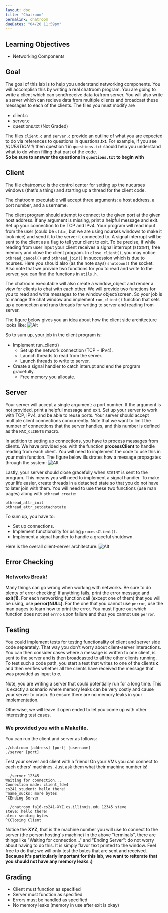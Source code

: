 ```yaml
---
layout: doc
title: "Chatroom"
permalink: chatroom
dueDates: "04/20 11:59pm"
---
```


## Learning Objectives

*   Networking Components


## Goal

The goal of this lab is to help you understand networking components. You will accomplish this by writing a real chatroom program. You are going to write a client which can send/receive data to/from server. You will also write a server which can recieve data from multiple clients and broadcast these messages to each of the clients.  The files you must modify are 

* client.c
* server.c
* questions.txt (Not Graded)

The files `client.c` and `server.c` provide an outline of what you are expected to do via references to questions in questions.txt. For example, if you see /*QUESTION 1*/ then question 1 in `questions.txt` should help you understand what to do when filling that part of the code.  
**So be sure to answer the questions in `questions.txt` to begin with**


## Client

The file chatroom.c is the control center for setting up the nucurses windows (that's a thing) and starting up a thread for the client code. 

The chatroom executable will accept three arguments: a host address, a port number, and a username. 

The client program should attempt to connect to the given port at the given host address. If any argument is missing, print a helpful message and exit. Set up your connection to be TCP and IPv4. Your program will read input from the user (could be `stdin`, but we are using ncurses windows to make it look nice) and send it to the server it connected to. A signal interrupt will be sent to the client as a flag to tell your client to exit. To be precise, if while reading from user input your client receives a signal interrupt (`SIGINT`), free memory and close the client program. In `close_client()`, you may notice `pthread_cancel()` and `pthread_join()` in succession which is due to ncurses. Here you should also (as the note says) `shutdown()` the socket. Also note that we provide two functions for you to read and write to the server, you can find the functions in `utils.h`.

The chatroom executable will also create a window_object and render a view for clients to chat with each other. We will provide two functions for you to read and write messages to the window object/screen. So your job is to manage the chat window and implement `run_client()` function that sets up a connection and runs threads for writing to server and reading from server. 

The figure below gives you an idea about how the client side architecture looks like: ![Alt](images/ClientArch.png "Title")

So to sum up, your job in the client program is:

* Implement run_client()
	* Set up the network connection (TCP + IPv4).
	* Launch threads to read from the server.
	* Launch threads to write to server.
* Create a signal handler to catch interupt and end the program gracefully.
	* Free memory you allocate.


## Server

Your server will accept a single argument: a port number. If the argument is not provided, print a helpful message and exit. Set up your server to work with TCP, IPv4, and be able to reuse ports. Your server should accept multiple client connections concurrently. Note that we want to limit the number of connections that the server handles, and this number is defined as the `MAX_CLIENTS` macro. 

In addition to setting up connections, you have to process messages from clients. We have provided you with the function **processClient** to handle reading from each client. You will need to implement the code to use this in your main function. The figure below illustrates how a message propagates through the system: ![Alt](images/MessageBroadcast.png "Title")

Lastly, your server should close gracefully when `SIGINT` is sent to the program. This means you will need to implement a signal handler.
To make your life easier, create threads in a detached state so that you do not have to later join with them.  You will need to use these two functions (use man pages) along with `pthread_create`:
```
pthread_attr_init
pthread_attr_setdetachstate
```

To sum up, you have to:

* Set up connections.
* Implement functionality for using `processClient()`.
* Implement a signal handler to handle a graceful shutdown. 


Here is the overall client-server architecture: 
![Alt](images/OverallArchitecture.png "Title")

## Error Checking

### Networks Break!

Many things can go wrong when working with networks. Be sure to do plenty of error checking! If anything fails, print the error message and **exit(1)**. For each networking function call (except one of them) that you will be using, use **perror(NULL)**. For the one that you cannot use `perror`, use the man pages to learn how to print the error. You must figure out which function does not set `errno` upon failure and thus you cannot use `perror`.


## Testing
You could implement tests for testing functionality of client and server side code separately. That way you don't worry about client-server interactions. 
You can then consider cases where a message is written to one client, is sent to the server and is then broadcasted to all the other clients running. To test such a code path, you start a test that writes to one of the clients **c** and then verifies whether all the clients have received the message that was provided as input to **c**. 

Note, you are writing a server that could potentially run for a long time. This is exactly a scenario where memory leaks can be very costly and cause your server to crash. So ensure there are no memory leaks in your implementation.

Otherwise, we will leave it open ended to let you come up with other interesting test cases. 

### We provided you with a Makefile.

You can run the client and server as follows:
```
./chatroom [address] [port] [username]
./server [port]
```


Test your server and client with a friend! On your VMs you can connect to each others' machines. Just ask them what their machine number is!


```
 ./server 12345
Waiting for connection...
Connection made: client_fd=4
cs241_student: hello there!
^name_sucks: more bytes
^CEnding Server
```

```
 ./chatroom fa16-cs241-XYZ.cs.illinois.edu 12345 steve
steve: hello there!
alec: sending bytes
^CClosing Client
```
Notice the **XYZ**, that is the machine number you will use to connect to the server (the person hosting's machine)
In the above "terminals", there are things like "Waiting for connection..." and "Ending Server": do not worry about having to do this. It is simply flavor text printed to the window. Feel free to do that; we will only test the bytes that are sent and received.
**Because it's particularly important for this lab, we want to reiterate that you should not have any memory leaks :)**




## Grading

*   Client must function as specified
*   Server must function as specified
*   Errors must be handled as specified
*   No memory leaks (memory in use after exit is okay)
